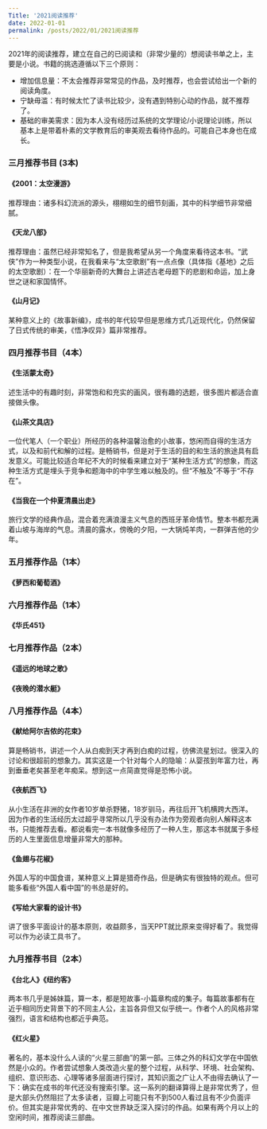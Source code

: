 ```yaml
---
Title: '2021阅读推荐'
date: 2022-01-01
permalink: /posts/2022/01/2021阅读推荐
---
```


2021年的阅读推荐，建立在自己的已阅读和（非常少量的）想阅读书单之上，主要是小说。书籍的挑选遵循以下三个原则：
- 增加信息量：不太会推荐非常常见的作品，及时推荐，也会尝试给出一个新的阅读角度。
- 宁缺毋滥：有时候太忙了读书比较少，没有遇到特别心动的作品，就不推荐了。
- 基础的审美需求：因为本人没有经历过系统的文学理论/小说理论训练，所以基本上是带着朴素的文学教育后的审美观去看待作品的。可能自己本身也在成长。

### 三月推荐书目 (3本)
#### 《2001：太空漫游》
推荐理由：诸多科幻流派的源头，栩栩如生的细节刻画，其中的科学细节非常细腻。
#### 《天龙八部》
推荐理由：虽然已经非常知名了，但是我希望从另一个角度来看待这本书。“武侠”作为一种类型小说，在我看来与“太空歌剧”有一点点像（具体指《基地》之后的太空歌剧）：在一个华丽新奇的大舞台上讲述古老母题下的悲剧和命运，加上身世之谜和家国情怀。
#### 《山月记》
某种意义上的《故事新编》，成书的年代较早但是思维方式几近现代化，仍然保留了日式传统的审美，《悟净叹异》篇非常推荐。

### 四月推荐书目（4本）
#### 《生活蒙太奇》
述生活中的有趣时刻，非常饱和和充实的画风，很有趣的选题，很多图片都适合直接做头像。
#### 《山茶文具店》
一位代笔人（一个职业）所经历的各种温馨治愈的小故事，悠闲而自得的生活方式，以及和前代和解的过程。是畅销书，但是对于生活的目的和生活的旅途具有启发意义。可能比较适合年纪不大的时候看来建立对于“某种生活方式”的想象，而这种生活方式是埋头于竞争和题海中的中学生难以触及的。但“不触及”不等于“不存在”。
#### 《当我在一个仲夏清晨出走》
旅行文学的经典作品，混合着充满浪漫主义气息的西班牙革命情节。整本书都充满着山坡与海岸的气息。清晨的露水，傍晚的夕阳，一大锅炖羊肉，一群弹吉他的少年。

### 五月推荐作品（1本）
#### 《萝西和葡萄酒》

### 六月推荐作品（1本）
#### 《华氏451》

### 七月推荐作品（2本）
#### 《遥远的地球之歌》

#### 《夜晚的潜水艇》

### 八月推荐作品（4本）
#### 《献给阿尔吉侬的花束》
算是畅销书，讲述一个人从白痴到天才再到白痴的过程，彷佛流星划过。很深入的讨论和很超前的想象力。其实这是一个针对每个人的隐喻：从婴孩到年富力壮，再到垂垂老矣甚至老年痴呆。想到这一点简直觉得是恐怖小说。
#### 《夜航西飞》
从小生活在非洲的女作者10岁单杀野猪，18岁驯马，再往后开飞机横跨大西洋。因为作者的生活经历太过超乎寻常所以几乎没有办法作为旁观者向别人解释这本书，只能推荐去看。都说看完一本书就像多经历了一种人生，那这本书就属于多经历的人生里面信息增量非常大的那种。
#### 《鱼翅与花椒》
外国人写的中国食谱，某种意义上算是猎奇作品，但是确实有很独特的观点。但可能多看些“外国人看中国”的书总是好的。
#### 《写给大家看的设计书》
讲了很多平面设计的基本原则，收益颇多，当天PPT就比原来变得好看了。我觉得可以作为必读工具书了。


### 九月推荐书目（2本）
#### 《台北人》《纽约客》
两本书几乎是姊妹篇，算一本，都是短故事-小篇章构成的集子。每篇故事都有在近乎相同历史背景下的不同主人公，主旨各异但又似乎统一。作者个人的风格非常强烈，语言和结构也都近乎典范。
#### 《红火星》
著名的，基本没什么人读的“火星三部曲”的第一部。三体之外的科幻文学在中国依然是小众的。作者尝试想象人类改造火星的整个过程，从科学、环境、社会架构、组织、意识形态、心理等诸多层面进行探讨，其知识面之广让人不由得去确认了一下：确实在成书的年代还没有搜索引擎。这一系列的翻译算得上是非常优秀了，但是大部头仍然阻拦了太多读者，豆瓣上可能只有不到500人看过且有不少负面评价。但其实是非常优秀的、在中文世界缺乏深入探讨的作品。如果有两个月以上的空闲时间，推荐阅读三部曲。